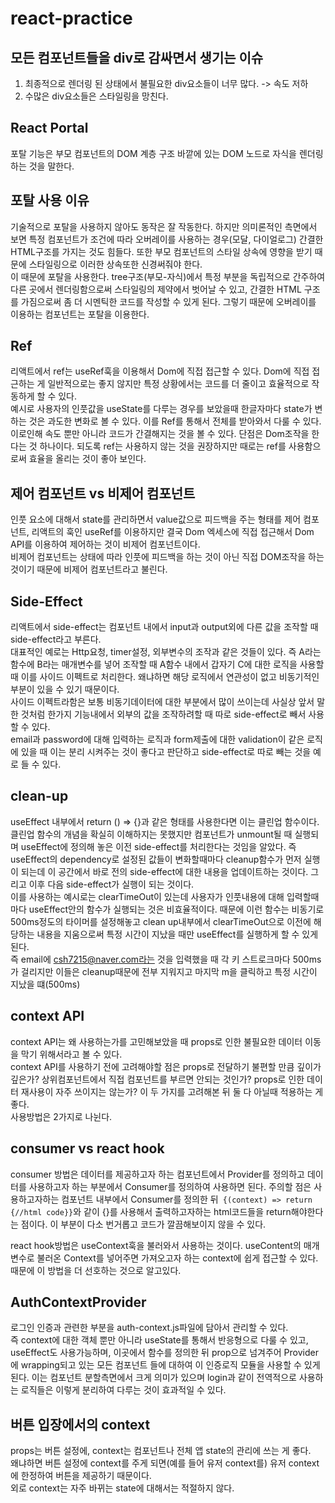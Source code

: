 # react-practice

모든 컴포넌트들을 div로 감싸면서 생기는 이슈
-----
1. 최종적으로 렌더링 된 상태에서 불필요한 div요소들이 너무 많다. -> 속도 저하
2. 수많은 div요소들은 스타일링을 망친다.


React Portal
----
포탈 기능은 부모 컴포넌트의 DOM 계층 구조 바깥에 있는 DOM 노드로 자식을 렌더링하는 것을 말한다.

포탈 사용 이유
----
기술적으로 포탈을 사용하지 않아도 동작은 잘 작동한다. 하지만 의미론적인 측면에서 보면 특정 컴포넌트가 조건에 따라 오버레이를 사용하는 경우(모달, 다이얼로그) 간결한 HTML구조를 가지는 것도 힘들다. 또한 부모 컴포넌트의 스타일 상속에 영향을 받기 때문에 스타일링으로 이러한 상속또한 신경써줘야 한다.     
이 때문에 포탈을 사용한다. tree구조(부모-자식)에서 특정 부분을 독립적으로 간주하여 다른 곳에서 렌더링함으로써 스타일링의 제약에서 벗어날 수 있고, 간결한 HTML 구조를 가짐으로써 좀 더 시멘틱한 코드를 작성할 수 있게 된다. 그렇기 때문에 오버레이를 이용하는 컴포넌트는 포탈을 이용한다.


Ref
----
리액트에서 ref는 useRef훅을 이용해서 Dom에 직접 접근할 수 있다. Dom에 직접 접근하는 게 일반적으로는 좋지 않지만 특정 상황에서는 코드를 더 줄이고 효율적으로 작동하게 할 수 있다.   
예시로 사용자의 인풋값을 useState를 다루는 경우를 보았을때 한글자마다 state가 변하는 것은 과도한 변화로 볼 수 있다. 이를 Ref를 통해서 전체를 받아와서 다룰 수 있다.   
이로인해 속도 뿐만 아니라 코드가 간결해지는 것을 볼 수 있다. 단점은 Dom조작을 한다는 것 하나이다. 되도록 ref는 사용하지 않는 것을 권장하지만 때로는 ref를 사용함으로써 효율을 올리는 것이 좋아 보인다.

제어 컴포넌트 vs 비제어 컴포넌트
-----
인풋 요소에 대해서 state를 관리하면서 value값으로 피드백을 주는 형태를 제어 컴포넌트, 리액트의 훅인 useRef를 이용하지만 결국 Dom 엑세스에 직접 접근해서 Dom API를 이용하여 제어하는 것이 비제어 컴포넌트이다.    
비제어 컴포넌트는 상태에 따라 인풋에 피드백을 하는 것이 아닌 직접 DOM조작을 하는 것이기 때문에 비제어 컴포넌트라고 불린다.

Side-Effect
-----
리액트에서 side-effect는 컴포넌트 내에서 input과 output외에 다른 값을 조작할 때 side-effect라고 부른다.     
대표적인 예로는 Http요청, timer설정, 외부변수의 조작과 같은 것들이 있다.    즉 A라는 함수에 B라는 매개변수를 넣어 조작할 때 A함수 내에서 갑자기 C에 대한 로직을 사용할 때 이를 사이드 이펙트로 처리한다. 왜냐하면 해당 로직에서 연관성이 없고 비동기적인 부분이 있을 수 있기 때문이다.     
사이드 이펙트라함은 보통 비동기데이터에 대한 부분에서 많이 쓰이는데 사실상 앞서 말한 것처럼 한가지 기능내에서 외부의 값을 조작하려할 때 따로 side-effect로 빼서 사용할 수 있다.   
email과 password에 대해 입력하는 로직과 form제출에 대한 validation이 같은 로직에 있을 때 이는 분리 시켜주는 것이 좋다고 판단하고 side-effect로 따로 빼는 것을 예로 들 수 있다.   


clean-up
-----
useEffect 내부에서 return () => {}과 같은 형태를 사용한다면 이는 클린업 함수이다. 클린업 함수의 개념을 확실히 이해하지는 못했지만 컴포넌트가 unmount될 때 실행되며 useEffect에 정의해 놓은 이전 side-effect를 처리한다는 것임을 알았다. 즉 useEffect의 dependency로 설정된 값들이 변화할때마다 cleanup함수가 먼저 실행이 되는데 이 공간에서 바로 전의 side-effect에 대한 내용을 업데이트하는 것이다. 그리고 이후 다음 side-effect가 실행이 되는 것이다.    
이를 사용하는 예시로는 clearTimeOut이 있는데 사용자가 인풋내용에 대해 입력할때마다 useEffect안의 함수가 실행되는 것은 비효율적이다. 때문에 이런 함수는 비동기로 500ms정도의 타이머를 설정해놓고 clean up내부에서 clearTimeOut으로 이전에 해당하는 내용을 지움으로써 특정 시간이 지났을 때만 useEffect를 실행하게 할 수 있게 된다.    
즉 email에 csh7215@naver.com라는 것을 입력했을 때 각 키 스트로크마다 500ms가 걸리지만 이들은 cleanup때문에 전부 지워지고 마지막 m을 클릭하고 특정 시간이 지났을 떄(500ms) 

context API
-----
context API는 왜 사용하는가를 고민해보았을 때 props로 인한 불필요한 데이터 이동을 막기 위해서라고 볼 수 있다.   
context API를 사용하기 전에 고려해야할 점은 props로 전달하기 불편할 만큼 깊이가 깊은가? 상위컴포넌트에서 직접 컴포넌트를 부르면 안되는 것인가? props로 인한 데이터 재사용이 자주 쓰이지는 않는가? 이 두 가지를 고려해본 뒤 둘 다 아닐때 적용하는 게 좋다.    
사용방법은 2가지로 나뉜다.   

consumer vs react hook
-----
consumer 방법은 데이터를 제공하고자 하는 컴포넌트에서 Provider를 정의하고 데이터를 사용하고자 하는 부분에서 Consumer를 정의하여 사용하면 된다. 주의할 점은 사용하고자하는 컴포넌트 내부에서 Consumer를 정의한 뒤``` {(context) => return {//html code}}```와 같이 {}를 사용해서 출력하고자하는 html코드들을 return해야한다는 점이다. 이 부분이 다소 번거롭고 코드가 깔끔해보이지 않을 수 있다. 
      
react hook방법은 useContext훅을 불러와서 사용하는 것이다. useContent의 매개변수로 불러온 Context를 넣어주면 가져오고자 하는 context에 쉽게 접근할 수 있다. 때문에 이 방법을 더 선호하는 것으로 알고있다.   

AuthContextProvider
-----
로그인 인증과 관련한 부분을 auth-context.js파일에 담아서 관리할 수 있다.   
즉 context에 대한 객체 뿐만 아니라 useState를 통해서 반응형으로 다룰 수 있고, useEffect도 사용가능하며, 이곳에서 함수를 정의한 뒤 prop으로 넘겨주어 Provider에 wrapping되고 있는 모든 컴포넌트 들에 대하여 이 인증로직 모듈을 사용할 수 있게 된다. 이는 컴포넌트 분할측면에서 크게 의미가 있으며 login과 같이 전역적으로 사용하는 로직들은 이렇게 분리하여 다루는 것이 효과적일 수 있다.

버튼 입장에서의 context
-----
props는 버튼 설정에, context는 컴포넌트나 전체 앱 state의 관리에 쓰는 게 좋다.    
왜냐하면 버튼 설정에 context를 주게 되면(예를 들어 유저 context를) 유저 context에 한정하여 버튼을 제공하기 때문이다.   
외로 context는 자주 바뀌는 state에 대해서는 적절하지 않다.   

